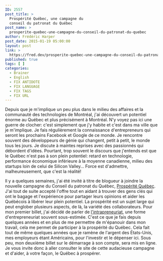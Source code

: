 ```yaml
---
ID: 2557
post_title: >
  Prospérité Québec, une campagne du
  conseil du patronat du Québec
post_name: >
  prosperite-quebec-une-campagne-du-conseil-du-patronat-du-quebec
author: Frédéric Harper
post_date: 2015-01-19 05:00:00
layout: post
link: >
  https://fred.dev/prosperite-quebec-une-campagne-du-conseil-du-patronat-du-quebec/
published: true
tags: [ ]
categories:
  - Brainer
  - English
  - FIX ANTIDOTE
  - FIX LANGUAGE
  - FIX TAGS
  - FIX URL
---
```

Depuis que je m'implique un peu plus dans le milieu des affaires et la communauté des technologies de Montréal, j'ai découvert un potentiel énorme au Québec et plus précisément à Montréal. N'y voyez pas ici une guerre de clocher: c'est simplement que j'y habite et c'est dans ma ville que je m'implique. Je fais régulièrement la connaissance d'entrepreneurs qui seront les prochains Facebook et Google de ce monde. Je rencontre souvent des développeurs de génie qui changent, petit à petit, le monde tous les jours. Je discute à maintes reprises avec des passionnés qui débordent d'idées. Pourtant, trop souvent le discours que j'entends est que le Québec n'est pas à son plein potentiel: retard en technologie, performance économique inférieure à la moyenne canadienne, milieu des startups loin de celui de Silicon Valley... Force est d'admettre, malheureusement, que c'est la réalité!

Il y a quelques semaines, j'ai été invité à titre de blogueur à joindre la nouvelle campagne du Conseil du patronat du Québec, <a title="Campagne du Conseil du patronat du Québec, Prospérité Québec" href="https://www.cpq.qc.ca/prosperitequebec/" target="_blank" rel="noopener noreferrer">Prospérité Québec</a>. J'ai tout de suite accepté l'offre tout en aidant à trouver des gens clés qui ont le bagage et l'expérience pour partager leurs opinions et aider les Québécois à libérer leur plein potentiel. La prospérité est un sujet large qui peut englober plusieurs aspects, de là, la variété des collaborateurs. Pour mon premier billet, j'ai décidé de parler de <a title="L’intrapreneuriat, une forme d’entrepreneuriat" href="https://www.cpq.qc.ca/prosperitequebec/Lintrapreneuriat-une-forme-dentrepreneuriat/" target="_blank" rel="noopener noreferrer">l'intrapreneuriat</a>, une forme d'entrepreneuriat souvent sous-estimée. C'est ce que je fais depuis quelques années et en plus de me permettre de m'épanouir dans mon travail, cela me permet de participer à la prospérité du Québec. Cela fait tout de même quelques années que je ramène de l'argent des États-Unis, mes employeurs étant Américains, pour l'investir et le dépenser ici. Sous peu, mon deuxième billet sur le démarrage à son compte, sera mis en ligne. Je vous invite donc à aller consulter le site de cette audacieuse campagne et d'aider, à votre façon, le Québec à prospérer.